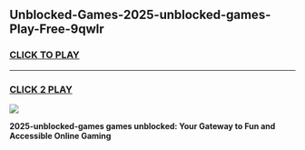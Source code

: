 
## Unblocked-Games-2025-unblocked-games-Play-Free-9qwlr
<h3>
<a href="https://premium76.site?title=2025-unblocked-games&ref=20M">CLICK TO PLAY</a></h3>
<hr>

<h3>
<a href="https://premium76.site?title=2025-unblocked-games&ref=20M">CLICK 2 PLAY</a>
  
</h3>

<a href="https://premium76.site?title=2025-unblocked-games&ref=19M"><img src="https://clearcache.store/games.png"></a>


**2025-unblocked-games games unblocked: Your Gateway to Fun and Accessible Online Gaming**
